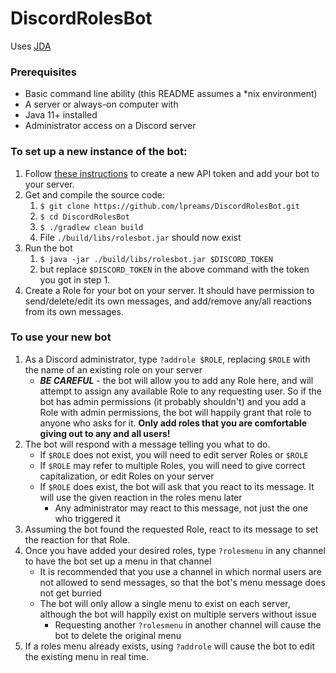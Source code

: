 # DiscordRolesBot
Uses [JDA](https://github.com/DV8FromTheWorld/JDA)

### Prerequisites
- Basic command line ability (this README assumes a *nix environment)
- A server or always-on computer with
- Java 11+ installed
- Administrator access on a Discord server

### To set up a new instance of the bot:
1. Follow [these instructions](https://github.com/DV8FromTheWorld/JDA/wiki/3%29-Getting-Started) to create a new API token and add your bot to your server.
2. Get and compile the source code: 
    1. `$ git clone https://github.com/lpreams/DiscordRolesBot.git`
    2. `$ cd DiscordRolesBot`
    3. `$ ./gradlew clean build`
    4. File `./build/libs/rolesbot.jar` should now exist
3. Run the bot
    1. `$ java -jar ./build/libs/rolesbot.jar $DISCORD_TOKEN`
    2. but replace `$DISCORD_TOKEN` in the above command with the token you got in step 1.
4. Create a Role for your bot on your server. It should have permission to send/delete/edit its own messages, and add/remove any/all reactions from its own messages. 

### To use your new bot
1. As a Discord administrator, type `?addrole $ROLE`, replacing `$ROLE` with the name of an existing role on your server 
    - ***BE CAREFUL*** - the bot will allow you to add any Role here, and will attempt to assign any available Role to any requesting user. So if the bot has admin permissions (it probably shouldn't) and you add a Role with admin permissions, the bot will happily grant that role to anyone who asks for it. **Only add roles that you are comfortable giving out to any and all users!**
2. The bot will respond with a message telling you what to do. 
    - If `$ROLE` does not exist, you will need to edit server Roles or `$ROLE`
    - If `$ROLE` may refer to multiple Roles, you will need to give correct capitalization, or edit Roles on your server
    - If `$ROLE` does exist, the bot will ask that you react to its message. It will use the given reaction in the roles menu later
        - Any administrator may react to this message, not just the one who triggered it
3. Assuming the bot found the requested Role, react to its message to set the reaction for that Role.
4. Once you have added your desired roles, type `?rolesmenu` in any channel to have the bot set up a menu in that channel
    - It is recommended that you use a channel in which normal users are not allowed to send messages, so that the bot's menu message does not get burried
    - The bot will only allow a single menu to exist on each server, although the bot will happily exist on multiple servers without issue
        - Requesting another `?rolesmenu` in another channel will cause the bot to delete the original menu
5. If a roles menu already exists, using `?addrole` will cause the bot to edit the existing menu in real time.

